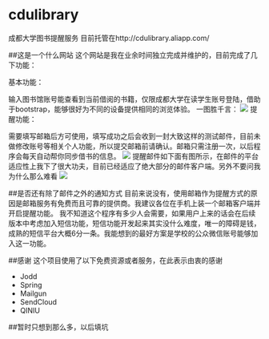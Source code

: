 # cdulibrary
成都大学图书提醒服务
目前托管在http://cdulibrary.aliapp.com/

##这是一个什么网站
这个网站是我在业余时间独立完成并维护的，目前完成了几下功能：

基本功能：

输入图书馆账号能查看到当前借阅的书籍，仅限成都大学在读学生账号登陆，借助于bootstrap，能够很好为不同的设备提供相同的浏览体验。
一图胜千言：
![](http://7xawrk.com1.z0.glb.clouddn.com/CDUlibrary_01.png)
提醒功能：

需要填写邮箱后方可使用，填写成功之后会收到一封大致这样的测试邮件，目前未做修改账号等相关个人功能，所以提交邮箱前请确认。邮箱只需注册一次，以后程序会每天自动帮你同步借书的信息。 
![](http://7xawrk.com1.z0.glb.clouddn.com/CDUlibrary_mail1.png)
提醒邮件如下面有图所示，在邮件的平台适应性上我下了很大功夫，目前已经适应了绝大部分的邮件客户端。另外不要问我为什么那么难看
![](http://7xawrk.com1.z0.glb.clouddn.com/CDUlibrary_mail2.png)

##是否还有除了邮件之外的通知方式
目前来说没有，使用邮箱作为提醒方式的原因是邮箱服务有免费而且可靠的提供商。我建议各位在手机上装一个邮箱客户端并开启提醒功能。
我不知道这个程序有多少人会需要，如果用户上来的话会在后续版本中考虑加入短信功能，短信功能开发起来其实没什么难度，唯一的障碍是钱，成熟的短信平台大概6分一条。我能想到的最好方案是学校的公众微信账号能够加入这一功能。

##感谢
这个项目使用了以下免费资源或者服务，在此表示由衷的感谢
 - Jodd
 - Spring
 - Mailgun
 - SendCloud
 - QINIU

##暂时只想到那么多，以后填坑